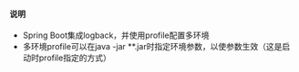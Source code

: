 #### 说明
- Spring Boot集成logback，并使用profile配置多环境
- 多环境profile可以在java -jar **.jar时指定环境参数，以使参数生效（这是启动时profile指定的方式）
